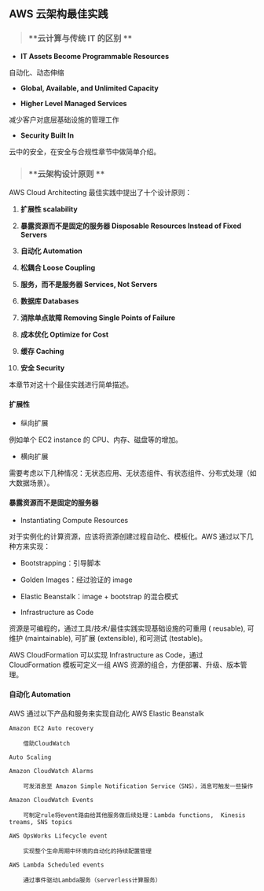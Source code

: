 ## AWS 云架构最佳实践


> ### **云计算与传统 IT 的区别 **

* **IT Assets Become Programmable Resources**

 自动化、动态伸缩
* **Global, Available, and Unlimited Capacity**

* **Higher Level Managed Services**

 减少客户对底层基础设施的管理工作

* **Security Built In**
 
 云中的安全，在安全与合规性章节中做简单介绍。
 

> ### **云架构设计原则 **

AWS Cloud Architecting 最佳实践中提出了十个设计原则：

1. **扩展性 scalability**

2. **暴露资源而不是固定的服务器 Disposable Resources Instead of Fixed Servers**

3. **自动化 Automation**

4. **松耦合 Loose Coupling**

5. **服务，而不是服务器 Services, Not Servers**

6. **数据库 Databases**

7. **消除单点故障 Removing Single Points of Failure**

8. **成本优化 Optimize for Cost**

9. **缓存 Caching**

10. **安全 Security**

本章节对这十个最佳实践进行简单描述。

#### 扩展性

 * 纵向扩展
  
  例如单个 EC2 instance 的 CPU、内存、磁盘等的增加。
 
 * 横向扩展
 
  需要考虑以下几种情况：无状态应用、无状态组件、有状态组件、分布式处理（如大数据场景）。

#### 暴露资源而不是固定的服务器

* Instantiating Compute Resources

 对于实例化的计算资源，应该将资源创建过程自动化、模板化。AWS 通过以下几种方来实现：

 * Bootstrapping：引导脚本

 * Golden Images：经过验证的 image

 * Elastic Beanstalk：image + bootstrap 的混合模式

* Infrastructure as Code

 资源是可编程的，通过工具/技术/最佳实践实现基础设施的可重用 ( reusable), 可维护 (maintainable), 可扩展 (extensible), 和可测试 (testable)。

 AWS CloudFormation 可以实现 Infrastructure as Code，通过 CloudFormation 模板可定义一组 AWS 资源的组合，方便部署、升级、版本管理。
 
#### 自动化 Automation

 AWS 通过以下产品和服务来实现自动化
 AWS Elastic Beanstalk

	Amazon EC2 Auto recovery

		借助CloudWatch

	Auto Scaling

	Amazon CloudWatch Alarms

		可发消息至 Amazon Simple Notification Service（SNS），消息可触发一些操作

	Amazon CloudWatch Events

		可制定rule将event路由给其他服务做后续处理：Lambda functions,  Kinesis treams, SNS topics

	AWS OpsWorks Lifecycle event

		实现整个生命周期中环境的自动化的持续配置管理

	AWS Lambda Scheduled events

		通过事件驱动Lambda服务（serverless计算服务）

